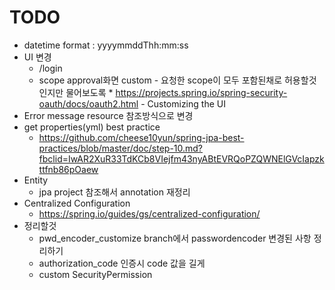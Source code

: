 # TODO
* datetime format : yyyymmddThh:mm:ss
* UI 변경
    * /login
    * scope approval화면 custom - 요청한 scope이 모두 포함된채로 허용할것인지만 물어보도록
            * https://projects.spring.io/spring-security-oauth/docs/oauth2.html - Customizing the UI
* Error message resource 참조방식으로 변경
* get properties(yml) best practice
    * https://github.com/cheese10yun/spring-jpa-best-practices/blob/master/doc/step-10.md?fbclid=IwAR2XuR33TdKCb8VIejfm43nyABtEVRQoPZQWNElGVcIapzkttfnb86pOaew
* Entity
    * jpa project 참조해서 annotation 재정리
* Centralized Configuration
    * https://spring.io/guides/gs/centralized-configuration/
* 정리할것
    * pwd_encoder_customize branch에서 passwordencoder 변경된 사항 정리하기
    * authorization_code 인증시 code 값을 길게
    * custom SecurityPermission